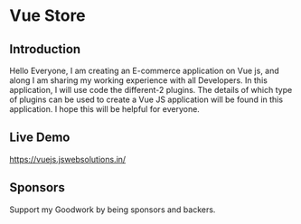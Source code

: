 # Vue Store

## Introduction

Hello Everyone, I am creating an E-commerce application on Vue js, and along I am sharing my working experience with all Developers. In this application, I will use code the different-2 plugins. The details of which type of plugins can be used to create a Vue JS application will be found in this application. I hope this will be helpful for everyone.

## Live Demo

https://vuejs.jswebsolutions.in/

## Sponsors
Support my Goodwork by being sponsors and backers.





 



